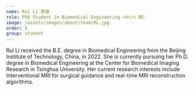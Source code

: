 ```yaml
---
name: Rui Li 黎睿
role: PhD Student in Biomedical Engineering <br/> BE.
image: /assets/images/about/team/RL.jpg
order: 5
group: student
---
```


Rui Li received the B.E. degree in Biomedical Engineering from the Beijing Institute of Technology, China, in 2022. She is currently pursuing her Ph.D. degree in Biomedical Engineering at the Center for Biomedical Imaging Research in Tsinghua University. Her current research interests include Interventional MRI for surgical guidance and real-time MRI reconstruction algorithms.